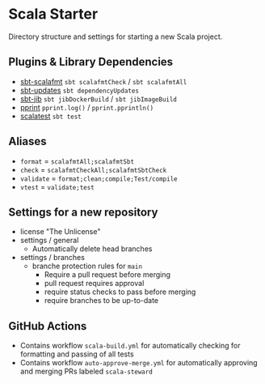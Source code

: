 # Scala Starter

Directory structure and settings for starting a new Scala project.

## Plugins & Library Dependencies
* [sbt-scalafmt](https://github.com/scalameta/sbt-scalafmt) `sbt scalafmtCheck` / `sbt scalafmtAll`
* [sbt-updates](https://github.com/rtimush/sbt-updates) `sbt dependencyUpdates`
* [sbt-jib](https://github.com/sbt-jib/sbt-jib) `sbt jibDockerBuild` / `sbt jibImageBuild`
* [pprint](https://github.com/com-lihaoyi/PPrint) `pprint.log()` / `pprint.pprintln()`
* [scalatest](https://github.com/scalatest/scalatest) `sbt test`

## Aliases
* `format` = `scalafmtAll;scalafmtSbt`
* `check` = `scalafmtCheckAll;scalafmtSbtCheck`
* `validate` = `format;clean;compile;Test/compile`
* `vtest` = `validate;test`

## Settings for a new repository
* license "The Unlicense"
* settings / general
  * Automatically delete head branches
* settings / branches
  * branche protection rules for `main`
    * Require a pull request before merging
    * pull request requires approval
    * require status checks to pass before merging
    * require branches to be up-to-date

## GitHub Actions
* Contains workflow `scala-build.yml` for automatically checking for formatting and passing of all tests
* Contains workflow `auto-approve-merge.yml` for automatically approving and merging PRs labeled `scala-steward`
